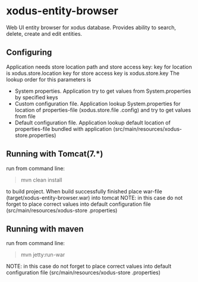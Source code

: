 # xodus-entity-browser
Web UI entity browser for xodus database. Provides ability to search, delete, create and edit entities.

## Configuring
Application needs store location path and store access key: 
 key for location is xodus.store.location
 key for store access key is xodus.store.key
The lookup order for this parameters is   
* System properties. Application try to get values from System.properties by specified keys
* Custom configuration file. Application lookup System.properties for location of properties-file (xodus.store.file
.config) and try to get values from file  
* Default configuration file. Application lookup default location of properties-file bundled with application 
(src/main/resources/xodus-store.properties)

## Running with Tomcat(7.*)
run from command line:
>mvn clean install

to build project. When build successfully finished place war-file (target/xodus-entity-browser.war) into tomcat 
NOTE: in this case do not forget to place correct values into default configuration file (src/main/resources/xodus-store
.properties) 


## Running with maven

run from command line:
>mvn jetty:run-war

NOTE: in this case do not forget to place correct values into default configuration file (src/main/resources/xodus-store
.properties) 





